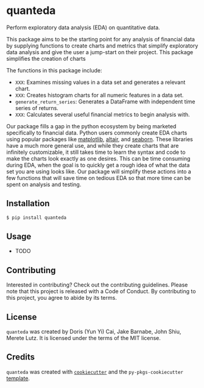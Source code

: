 # quanteda

Perform exploratory data analysis (EDA) on quantitative data.

This package aims to be the starting point for any analysis of financial data by supplying functions to create charts and metrics that simplify  exploratory data analysis and give the user a jump-start on their project. This package simplifies the creation of charts 

The functions in this package include:
- `XXX`: Examines missing values in a data set and generates a relevant chart.
- `XXX`: Creates histogram charts for all numeric features in a data set.
- `generate_return_series`: Generates a DataFrame with independent time series of returns.
- `XXX`: Calculates several useful financial metrics to begin analysis with.

Our package fills a gap in the python ecosystem by being marketed specifically to financial data. Python users commonly create EDA charts using popular packages like [matplotlib](https://pypi.org/project/matplotlib/), [altair](https://pypi.org/project/altair/), and [seaborn](https://pypi.org/project/seaborn/). These libraries have a much more general use, and while they create charts that are infinitely customizable, it still takes time to learn the syntax and code to make the charts look exactly as one desires. This can be time consuming during EDA, when the goal is to quickly get a rough idea of what the data set you are using looks like. Our package will simplify these actions into a few functions that will save time on tedious EDA so that more time can be spent on analysis and testing.

## Installation

```bash
$ pip install quanteda
```

## Usage

- TODO

## Contributing

Interested in contributing? Check out the contributing guidelines. Please note that this project is released with a Code of Conduct. By contributing to this project, you agree to abide by its terms.

## License

`quanteda` was created by Doris (Yun Yi) Cai, Jake Barnabe, John Shiu, Merete Lutz. It is licensed under the terms of the MIT license.

## Credits

`quanteda` was created with [`cookiecutter`](https://cookiecutter.readthedocs.io/en/latest/) and the `py-pkgs-cookiecutter` [template](https://github.com/py-pkgs/py-pkgs-cookiecutter).

